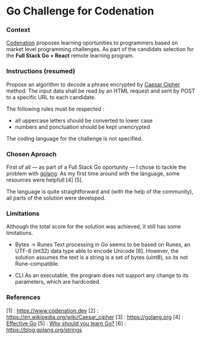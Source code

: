 # Go Challenge for Codenation

### Context

[Codenation](https://www.codenation.dev) proposes learning oportunities to programmers based on market level programming challenges.
As part of the candidats selection for the **Full Stack Go + React** remote learning program.

### Instructions (resumed)

Propose an algorithm to decode a phrase encrypted by [Caesar Cipher](https://en.wikipedia.org/wiki/Caesar_cipher) method.
The input data shall be read by an HTML request and sent by POST to a specific URL to each candidate.

The following rules must be respected :
- all uppercase letters should be converted to lower case
- numbers and ponctuation should be kept unencrypted

The coding language for the challenge is not specified.

### Chosen Aproach

First of all — as part of a Full Stack Go oportunity — I chose to tackle the problem with [golang](https://golang.org).
As my first time around with the language, some resources were helpfull [4] [5].

The language is quite straightforward and (with the help of the community), all parts of the solution were developed.

### Limitations

Although the total score for the solution was achieved, it still has some limitations.

* Bytes -> Runes
Text processing in Go seems to be based on Runes, an UTF-8 (int32) data type able to encode Unicode [6].
However, the solution assumes the text is a string is a set of bytes (uint8), so its not Rune-compatible.

* CLI
As an executable, the program does not support any change to its parameters, which are hardcoded.

### References

[1] : https://www.codenation.dev
[2] : https://en.wikipedia.org/wiki/Caesar_cipher
[3] : https://golang.org
[4] : [Effective Go](https://golang.org/doc/effective_go.html#names)
[5] : [Why should you learn Go?](https://medium.com/@kevalpatel2106/why-should-you-learn-go-f607681fad65)
[6] : https://blog.golang.org/strings
